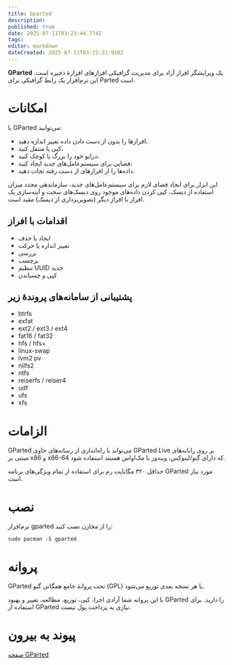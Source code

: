 ```yaml
---
title: Gparted
description: 
published: true
date: 2025-07-11T03:23:44.774Z
tags: 
editor: markdown
dateCreated: 2025-07-11T03:22:31.918Z
---
```


**GParted** یک ویرایشگر افراز آزاد برای مدیریت گرافیکی افرازهای افزارهٔ ذخیره است.
این نرم‌افزار یک رابط گرافیکی برای Parted است.

# امکانات

با GParted می‌توانید:

* افرازها را بدون از دست دادن داده تغییر اندازه دهید،
* کپی یا منتقل کنید،
* درایو خود را بزرگ یا کوچک کنید،
* فضایی برای سیستم‌عامل‌های جدید ایجاد کنید،
* داده‌ها را از افرازهای از دست رفته نجات دهید.

این ابزار برای ایجاد فضای لازم برای سیستم‌عامل‌های جدید، سازماندهی مجدد میزان استفاده از دیسک، کپی کردن داده‌های موجود روی دیسک‌های سخت و آینه‌سازی یک افراز با افراز دیگر (تصویربرداری از دیسک) مفید است.

## اقدامات با افراز

* ایجاد یا حذف
* تغییر اندازه یا حرکت
* بررسی
* برچسب
* تنظیم UUID جدید
* کپی و چسباندن

## پشتیبانی از سامانه‌‌های پروندهٔ زیر

* btrfs
* exfat
* ext2 / ext3 / ext4
* fat16 / fat32
* hfs / hfs+
* linux-swap
* lvm2 pv
* nilfs2
* ntfs
* reiserfs / reiser4
* udf
* ufs
* xfs

# الزامات

GParted می‌تواند با راه‌اندازی از رسانه‌های حاوی GParted Live بر روی رایانه‌های مبتنی بر x86 و x86-64 که دارای گنو/لینوکس، ویندوز یا مک‌او‌اس هستند استفاده شود.

حداقل ۳۲۰ مگابایت رم برای استفاده از تمام ویژگی‌های برنامه GParted مورد نیاز است.

# نصب

نرم‌افزار gparted را از مخازن نصب کنید:

```
sudo pacman -S gparted
```

# پروانه

GParted تحت پروانهٔ جامع همگانی گنو (GPL) یا هر نسخه بعدی توزیع می‌شود.

با این پروانه شما آزادی اجرا، کپی، توزیع، مطالعه، تغییر و بهبود GParted را دارید.
برای استفاده از GParted نیازی به پرداخت پول نیست.

# پیوند به بیرون

[صفحه GParted](https://gparted.org)